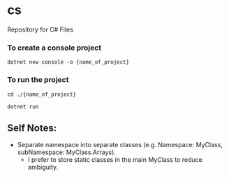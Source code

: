 # cs
Repository for C# Files


### To create a console project
```
dotnet new console -o {name_of_project}
```


### To run the project
```
cd ./{name_of_project}
```

```
dotnet run
```

## Self Notes:
- Separate namespace into separate classes (e.g. Namespace: MyClass, subNamespace: MyClass.Arrays).
    - I prefer to store static classes in the main MyClass to reduce ambiguity.